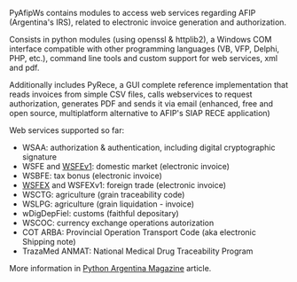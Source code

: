 PyAfipWs contains modules to access web services regarding AFIP (Argentina's IRS), related to electronic invoice generation and authorization.

Consists in python modules (using openssl & httplib2), a Windows COM interface compatible with other programming languages (VB, VFP, Delphi, PHP, etc.), command line tools and custom support for web services, xml and pdf.

Additionally includes PyRece, a GUI complete reference implementation that reads invoices from simple CSV files, calls webservices to request authorization, generates PDF and sends it via email (enhanced, free and open source, multiplatform alternative to AFIP's SIAP RECE application)

Web services supported so far:
  * WSAA: authorization & authentication, including digital cryptographic signature
  * WSFE and [WSFEv1](WSFEv1.md): domestic market (electronic invoice)
  * WSBFE: tax bonus (electronic invoice)
  * [WSFEX](WSFEX.md) and WSFEXv1: foreign trade (electronic invoice)
  * WSCTG: agriculture (grain traceability code)
  * WSLPG: agriculture (grain liquidation - invoice)
  * wDigDepFiel: customs (faithful depositary)
  * WSCOC: currency exchange operations autorization
  * COT ARBA: Provincial Operation Transport Code (aka electronic Shipping note)
  * TrazaMed ANMAT: National Medical Drug Traceability Program

More information in [Python Argentina Magazine](http://revista.python.org.ar/2/en/html/pyafip.html) article.